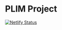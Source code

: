 # PLIM Project

[![Netlify Status](https://api.netlify.com/api/v1/badges/b0052d04-acb9-4e5c-a5f7-7d924f67f2c9/deploy-status)](https://app.netlify.com/sites/plim/deploys)
